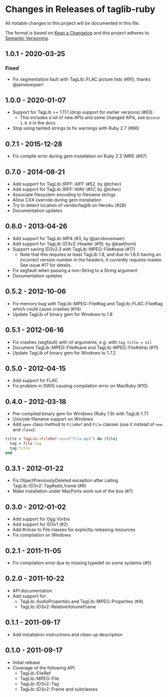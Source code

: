 Changes in Releases of taglib-ruby
==================================

All notable changes to this project will be documented in this file.

The format is based on [Keep a Changelog](http://keepachangelog.com/en/1.0.0/)
and this project adheres to [Semantic Versioning](http://semver.org/spec/v2.0.0.html).

## 1.0.1 - 2020-03-25

### Fixed
- Fix segmentation fault with TagLib::FLAC picture lists (#91), thanks
  @jameswyper!

## 1.0.0 - 2020-01-07

* Support for TagLib >= 1.11.1 (drop support for earlier versions) (#83)
  * This includes a lot of new APIs and some changed APIs, see
    `@since 1.0.0` in the docs
* Stop using tainted strings to fix warnings with Ruby 2.7 (#86)

## 0.7.1 - 2015-12-28

* Fix compile error during gem installation on Ruby 2.3 (MRI) (#67)

## 0.7.0 - 2014-08-21

* Add support for TagLib::RIFF::AIFF (#52, by @tchev)
* Add support for TagLib::RIFF::WAV (#57, by @tchev)
* Associate filesystem encoding to filename strings
* Allow CXX override during gem installation
* Try to detect location of vendor/taglib on Heroku (#28)
* Documentation updates

## 0.6.0 - 2013-04-26

* Add support for TagLib::MP4 (#3, by @jacobvosmaer)
* Add support for TagLib::ID3v2::Header (#19, by @kaethorn)
* Support saving ID3v2.3 with TagLib::MPEG::File#save (#17)
  *  Note that this requires at least TagLib 1.8, and due to 1.8.0
     having an incorrect version number in the headers, it currently
     requires master. See issue #17 for details.
* Fix segfault when passing a non-String to a String argument
* Documentation updates

## 0.5.2 - 2012-10-06

* Fix memory bug with TagLib::MPEG::File#tag and TagLib::FLAC::File#tag
  which could cause crashes (#14)
* Update TagLib of binary gem for Windows to 1.8

## 0.5.1 - 2012-06-16

* Fix crashes (segfault) with nil arguments, e.g. with `tag.title = nil`
* Document TagLib::MPEG::File#save and TagLib::MPEG::File#strip (#11)
* Update TagLib of binary gem for Windows to 1.7.2

## 0.5.0 - 2012-04-15

* Add support for FLAC
* Fix problem in SWIG causing compilation error on MacRuby (#10)

## 0.4.0 - 2012-03-18

* Pre-compiled binary gem for Windows (Ruby 1.9) with TagLib 1.7.1
* Unicode filename support on Windows
* Add `open` class method to `FileRef` and `File` classes (use it
  instead of `new` and `close`):

```ruby
title = TagLib::FileRef.open("file.mp3") do |file|
  tag = file.tag
  tag.title
end
```

## 0.3.1 - 2012-01-22

* Fix ObjectPreviouslyDeleted exception after calling
  TagLib::ID3v2::Tag#add_frame (#8)
* Make installation under MacPorts work out of the box (#7)

## 0.3.0 - 2012-01-02

* Add support for Ogg Vorbis
* Add support for ID3v1 (#2)
* Add #close to File classes for explicitly releasing resources
* Fix compilation on Windows

## 0.2.1 - 2011-11-05

* Fix compilation error due to missing typedef on some systems (#5)

## 0.2.0 - 2011-10-22

* API documentation
* Add support for:
  * TagLib::AudioProperties and TagLib::MPEG::Properties (#4)
  * TagLib::ID3v2::RelativeVolumeFrame

## 0.1.1 - 2011-09-17

* Add installation instructions and clean up description

## 0.1.0 - 2011-09-17

* Initial release
* Coverage of the following API:
  * TagLib::FileRef
  * TagLib::MPEG::File
  * TagLib::ID3v2::Tag
  * TagLib::ID3v2::Frame and subclasses
